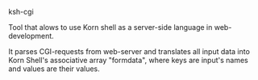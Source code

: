 ksh-cgi

Tool that alows to use Korn shell as a server-side language in web-development.

It parses CGI-requests from web-server and translates all input data into Korn Shell's
associative array "formdata", where keys are input's names and values are their values.
